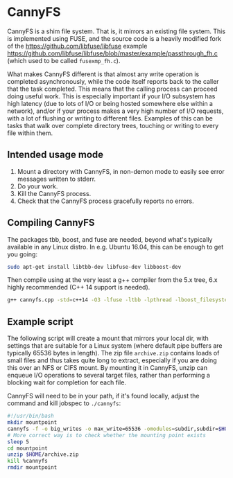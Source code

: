 # CannyFS

CannyFS is a shim file system. That is, it mirrors an existing file system. This is implemented using FUSE, and the source code is a heavily
modified fork of the https://github.com/libfuse/libfuse example https://github.com/libfuse/libfuse/blob/master/example/passthrough_fh.c (which used to be called `fusexmp_fh.c`).

What makes CannyFS different is that almost any write operation is completed asynchronously, while the code itself reports back
to the caller that the task completed. This means that the calling process can proceed doing useful work. This is especially important
if your I/O subsystem has high latency (due to lots of I/O or being hosted somewhere else within a network), and/or if your process
makes a very high number of I/O requests, with a lot of flushing or writing to different files. Examples of this can be tasks that walk over
complete directory trees, touching or writing to every file within them.

## Intended usage mode

1. Mount a directory with CannyFS, in non-demon mode to easily see error messages written to stderr.
2. Do your work.
3. Kill the CannyFS process.
4. Check that the CannyFS process gracefully reports no errors.

## Compiling CannyFS
The packages tbb, boost, and fuse are needed, beyond what's typically available in any Linux distro. In e.g. Ubuntu 16.04, this can be enough to get you going:

```bash
sudo apt-get install libtbb-dev libfuse-dev libboost-dev
```

Then compile using at the very least a g++ compiler from the 5.x tree, 6.x highly recommended (C++ 14 support is needed).

```bash
g++ cannyfs.cpp -std=c++14 -O3 -lfuse -ltbb -lpthread -lboost_filesystem -lboost_system -D_FILE_OFFSET_BITS=64 -o cannyfs
```

## Example script
The following script will create a mount that mirrors your local dir, with settings that are suitable for a Linux system
(where default pipe buffers are typically 65536 bytes in length). The zip file `archive.zip` contains loads of small files and thus takes
quite long to extract, especially if you are doing this over an NFS or CIFS mount. By mounting it in CannyFS, unzip can enqueue I/O operations
to several target files, rather than performing a blocking wait for completion for each file.

CannyFS will need to be in your path, if it's found locally, adjust the command and kill jobspec to `./cannyfs`:

```bash
#!/usr/bin/bash
mkdir mountpoint
cannyfs -f -o big_writes -o max_write=65536 -omodules=subdir,subdir=$HOME mountpoint &
# More correct way is to check whether the mounting point exists
sleep 5
cd mountpoint
unzip $HOME/archive.zip
kill %cannyfs
rmdir mountpoint
```
